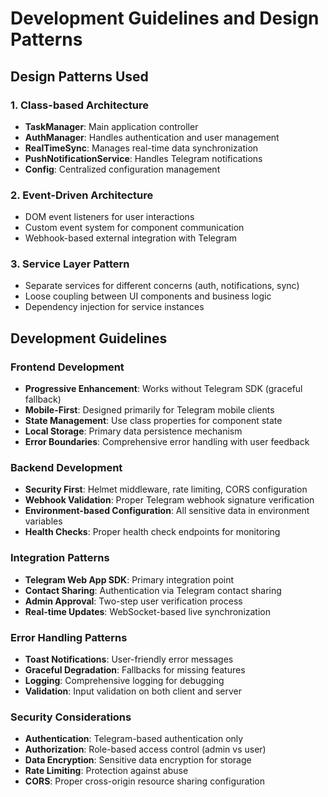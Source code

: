 # Development Guidelines and Design Patterns

## Design Patterns Used

### 1. Class-based Architecture
- **TaskManager**: Main application controller
- **AuthManager**: Handles authentication and user management
- **RealTimeSync**: Manages real-time data synchronization
- **PushNotificationService**: Handles Telegram notifications
- **Config**: Centralized configuration management

### 2. Event-Driven Architecture
- DOM event listeners for user interactions
- Custom event system for component communication
- Webhook-based external integration with Telegram

### 3. Service Layer Pattern
- Separate services for different concerns (auth, notifications, sync)
- Loose coupling between UI components and business logic
- Dependency injection for service instances

## Development Guidelines

### Frontend Development
- **Progressive Enhancement**: Works without Telegram SDK (graceful fallback)
- **Mobile-First**: Designed primarily for Telegram mobile clients
- **State Management**: Use class properties for component state
- **Local Storage**: Primary data persistence mechanism
- **Error Boundaries**: Comprehensive error handling with user feedback

### Backend Development
- **Security First**: Helmet middleware, rate limiting, CORS configuration
- **Webhook Validation**: Proper Telegram webhook signature verification
- **Environment-based Configuration**: All sensitive data in environment variables
- **Health Checks**: Proper health check endpoints for monitoring

### Integration Patterns
- **Telegram Web App SDK**: Primary integration point
- **Contact Sharing**: Authentication via Telegram contact sharing
- **Admin Approval**: Two-step user verification process
- **Real-time Updates**: WebSocket-based live synchronization

### Error Handling Patterns
- **Toast Notifications**: User-friendly error messages
- **Graceful Degradation**: Fallbacks for missing features
- **Logging**: Comprehensive logging for debugging
- **Validation**: Input validation on both client and server

### Security Considerations
- **Authentication**: Telegram-based authentication only
- **Authorization**: Role-based access control (admin vs user)
- **Data Encryption**: Sensitive data encryption for storage
- **Rate Limiting**: Protection against abuse
- **CORS**: Proper cross-origin resource sharing configuration